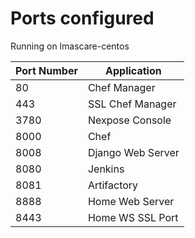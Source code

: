 # Ports configured

Running on lmascare-centos

Port Number | Application  
---- | ---------  
80   | Chef Manager  
443  | SSL Chef Manager  
3780 | Nexpose Console
8000 | Chef
8008 | Django Web Server
8080 | Jenkins  
8081 | Artifactory  
8888 | Home Web Server  
8443 | Home WS SSL Port  
   
   
  